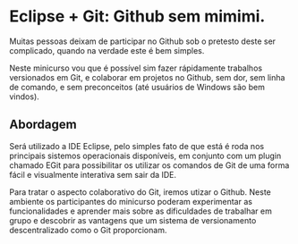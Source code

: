 Eclipse + Git: Github sem mimimi.
================================

Muitas pessoas deixam de participar no Github sob o pretesto deste ser complicado,
quando na verdade este é bem simples.

Neste minicurso vou que é possível sim fazer rápidamente trabalhos versionados em Git, e
colaborar em projetos no Github, sem dor, sem linha de comando, e sem preconceitos (até usuários de Windows são bem vindos).


Abordagem
---------

Será utilizado a IDE Eclipse, pelo simples fato de que está é roda nos principais sistemos operacionais disponíveis,
em conjunto com um plugin chamado EGit para possibilitar os utilizar os comandos de Git de uma forma fácil e visualmente interativa sem sair da IDE.

Para tratar o aspecto colaborativo do Git, iremos utizar o Github.
Neste ambiente os participantes do minicurso poderam experimentar as funcionalidades
e aprender mais sobre as dificuldades de trabalhar em grupo e descobrir as vantagens que um sistema de versionamento
descentralizado como o Git proporcionam.
